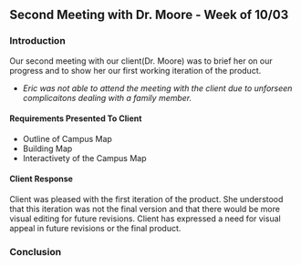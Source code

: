 ## Second Meeting with Dr. Moore - Week of 10/03

### Introduction

Our second meeting with our client(Dr. Moore) was to brief her on our progress and to show her our first working iteration of the product.
* *Eric was not able to attend the meeting with the client due to unforseen complicaitons dealing with a family member.*

#### Requirements Presented To Client

* Outline of Campus Map
* Building Map
 * Interactivety of the Campus Map


#### Client Response

Client was pleased with the first iteration of the product. She understood that this iteration was not the final version and that there would be more visual editing for future revisions. Client has expressed a need for visual appeal in future revisions or the final product. 

### Conclusion

